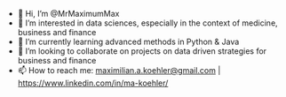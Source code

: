 - 👋 Hi, I’m @MrMaximumMax
- 👀 I’m interested in data sciences, especially in the context of medicine, business and finance
- 🌱 I’m currently learning advanced methods in Python & Java 
- 💞️ I’m looking to collaborate on projects on data driven strategies for business and finance
- 📫 How to reach me: maximilian.a.koehler@gmail.com | https://www.linkedin.com/in/ma-koehler/

<!---
MrMaximumMax/MrMaximumMax is a ✨ special ✨ repository because its `README.md` (this file) appears on your GitHub profile.
You can click the Preview link to take a look at your changes.
--->
